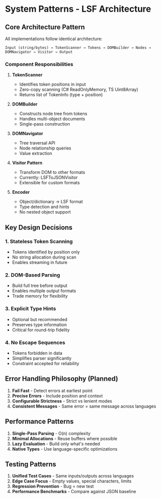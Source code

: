 # System Patterns - LSF Architecture

## Core Architecture Pattern

All implementations follow identical architecture:

```
Input (string/bytes) → TokenScanner → Tokens → DOMBuilder → Nodes → DOMNavigator → Visitor → Output
```

### Component Responsibilities

1. **TokenScanner**
   - Identifies token positions in input
   - Zero-copy scanning (C# ReadOnlyMemory, TS Uint8Array)
   - Returns list of TokenInfo (type + position)

2. **DOMBuilder** 
   - Constructs node tree from tokens
   - Handles multi-object documents
   - Single-pass construction

3. **DOMNavigator**
   - Tree traversal API
   - Node relationship queries
   - Value extraction

4. **Visitor Pattern**
   - Transform DOM to other formats
   - Currently: LSFToJSONVisitor
   - Extensible for custom formats

5. **Encoder**
   - Object/dictionary → LSF format
   - Type detection and hints
   - No nested object support

## Key Design Decisions

### 1. Stateless Token Scanning
- Tokens identified by position only
- No string allocation during scan
- Enables streaming in future

### 2. DOM-Based Parsing
- Build full tree before output
- Enables multiple output formats
- Trade memory for flexibility

### 3. Explicit Type Hints
- Optional but recommended
- Preserves type information
- Critical for round-trip fidelity

### 4. No Escape Sequences
- Tokens forbidden in data
- Simplifies parser significantly
- Constraint accepted for reliability

## Error Handling Philosophy (Planned)

1. **Fail Fast** - Detect errors at earliest point
2. **Precise Errors** - Include position and context
3. **Configurable Strictness** - Strict vs lenient modes
4. **Consistent Messages** - Same error = same message across languages

## Performance Patterns

1. **Single-Pass Parsing** - O(n) complexity
2. **Minimal Allocations** - Reuse buffers where possible
3. **Lazy Evaluation** - Build only what's needed
4. **Native Types** - Use language-specific optimizations

## Testing Patterns

1. **Unified Test Cases** - Same inputs/outputs across languages
2. **Edge Case Focus** - Empty values, special characters, limits
3. **Regression Prevention** - Bug = new test
4. **Performance Benchmarks** - Compare against JSON baseline